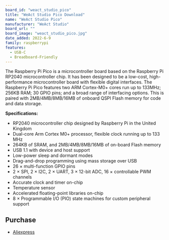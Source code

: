 ```yaml
---
board_id: "weact_studio_pico"
title: "WeAct Studio Pico Download"
name: "WeAct Studio Pico"
manufacturer: "WeAct Studio"
board_url: ""
board_image: "weact_studio_pico.jpg"
date_added: 2022-6-9
family: raspberrypi
features:
  - USB-C
  - Breadboard-Friendly
---
```


The Raspberry Pi Pico is a microcontroller board based on the Raspberry Pi RP2040 microcontroller chip. It has been designed to be a low-cost, high-performance microcontroller board with flexible digital interfaces. The Raspberry Pi Pico features two ARM Cortex-M0+ cores run up to 133MHz; 256KB RAM; 30 GPIO pins; and a broad range of interfacing options. This is paired with 2MB/4MB/8MB/16MB of onboard QSPI Flash memory for code and data storage.

**Specifications:**

- RP2040 microcontroller chip designed by Raspberry Pi in the United Kingdom
- Dual-core Arm Cortex M0+ processor, flexible clock running up to 133 MHz
- 264KB of SRAM, and 2MB/4MB/8MB/16MB of on-board Flash memory
- USB 1.1 with device and host support
- Low-power sleep and dormant modes
- Drag-and-drop programming using mass storage over USB
- 26 × multi-function GPIO pins
- 2 × SPI, 2 × I2C, 2 × UART, 3 × 12-bit ADC, 16 × controllable PWM channels
- Accurate clock and timer on-chip
- Temperature sensor
- Accelerated floating-point libraries on-chip
- 8 × Programmable I/O (PIO) state machines for custom peripheral support

## Purchase
* [Aliexpress](https://www.aliexpress.com/item/3256803521775546.html)
